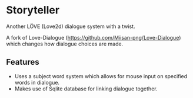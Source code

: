 # Storyteller

Another LÖVE (Love2d) dialogue system with a twist.

A fork of Love-Dialogue (https://github.com/Miisan-png/Love-Dialogue) which changes how dialogue choices are made. 

## Features

- Uses a subject word system which allows for mouse input on specified words in dialogue.
- Makes use of Sqlite database for linking dialogue together.
